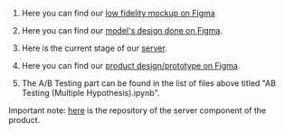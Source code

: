 
1) Here you can find our [low fidelity mockup on Figma](https://www.figma.com/file/3i32kaCPGlayWl35ObDuo3/Lo-fi-Mock-up-for-Marketing-Analytics-App?node-id=0%3A1&t=WkQkH1iixi7ewcfF-0)

2) Here you can find our [model's design done on Figma](https://www.figma.com/file/3i32kaCPGlayWl35ObDuo3/Lo-fi-Mock-up-for-Marketing-Analytics-App?node-id=48%3A115&t=WkQkH1iixi7ewcfF-0).

3) Here is the current stage of our [server](https://targetify-app.herokuapp.com).

4) Here you can find our [product design/prototype on Figma](https://www.figma.com/file/3i32kaCPGlayWl35ObDuo3/Lo-fi-Mock-up-for-Marketing-Analytics-App?node-id=56%3A115&t=nWjkBQmdrVDkeV6P-0).

5) The A/B Testing part can be found in the list of files above titled "AB Testing (Multiple Hypothesis).ipynb".

Important note: [here](https://github.com/PetrosTepoyan/Targetify-Server) is the repository of the server component of the product.
